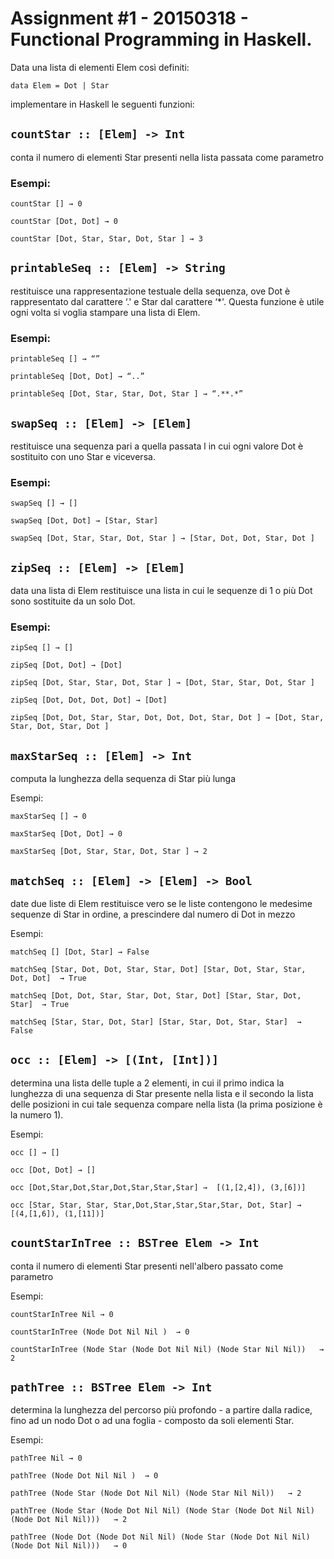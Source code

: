 # Assignment #1 - 20150318 - Functional Programming in Haskell.

Data una lista di elementi Elem così definiti:

`data Elem = Dot | Star`

implementare in Haskell le seguenti funzioni:

## `countStar :: [Elem] -> Int`

conta il numero di elementi Star presenti nella lista passata come parametro

### Esempi:

`countStar [] → 0`

`countStar [Dot, Dot] → 0`

`countStar [Dot, Star, Star, Dot, Star ] → 3`

## `printableSeq :: [Elem] -> String`

restituisce una rappresentazione testuale della sequenza, ove Dot è rappresentato dal carattere ‘.' e Star dal carattere ‘*'. Questa funzione è utile ogni volta si voglia stampare una lista di Elem.

### Esempi:

`printableSeq [] → “”`

`printableSeq [Dot, Dot] → “..”`

`printableSeq [Dot, Star, Star, Dot, Star ] → “.**.*”`

## `swapSeq :: [Elem] -> [Elem]`

restituisce una sequenza pari a quella passata l in cui ogni valore Dot è sostituito con uno Star e viceversa.

### Esempi:

`swapSeq [] → []`

`swapSeq [Dot, Dot] → [Star, Star]`

`swapSeq [Dot, Star, Star, Dot, Star ] → [Star, Dot, Dot, Star, Dot ]`

## `zipSeq :: [Elem] -> [Elem]`

data una lista di Elem restituisce una lista in cui le sequenze di 1 o più Dot sono sostituite da un solo Dot.

### Esempi:

`zipSeq [] → []`

`zipSeq [Dot, Dot] → [Dot]`

`zipSeq [Dot, Star, Star, Dot, Star ] → [Dot, Star, Star, Dot, Star ]`

`zipSeq [Dot, Dot, Dot, Dot] → [Dot]`

`zipSeq [Dot, Dot, Star, Star, Dot, Dot, Dot, Star, Dot ] → [Dot, Star, Star, Dot, Star, Dot ]`

## `maxStarSeq :: [Elem] -> Int`

computa la lunghezza della sequenza di Star più lunga

Esempi:

`maxStarSeq [] → 0`

`maxStarSeq [Dot, Dot] → 0`

`maxStarSeq [Dot, Star, Star, Dot, Star ] → 2`

## `matchSeq :: [Elem] -> [Elem] -> Bool`

date due liste di Elem restituisce vero se le liste contengono le medesime sequenze di Star in ordine, a prescindere dal numero di Dot in mezzo

Esempi:

`matchSeq [] [Dot, Star] → False`

`matchSeq [Star, Dot, Dot, Star, Star, Dot] [Star, Dot, Star, Star, Dot, Dot]  → True`

`matchSeq [Dot, Dot, Star, Star, Dot, Star, Dot] [Star, Star, Dot, Star]  → True`

`matchSeq [Star, Star, Dot, Star] [Star, Star, Dot, Star, Star]  → False`

## `occ :: [Elem] -> [(Int, [Int])]`

determina una lista delle tuple a 2 elementi, in cui il primo indica la lunghezza di una sequenza di Star presente nella lista e il secondo la lista delle posizioni in cui tale sequenza compare nella lista (la prima posizione è la numero 1).

Esempi:

`occ [] → []`

`occ [Dot, Dot] → []`

`occ [Dot,Star,Dot,Star,Dot,Star,Star,Star] →  [(1,[2,4]), (3,[6])]`

`occ [Star, Star, Star, Star,Dot,Star,Star,Star,Star, Dot, Star] →  [(4,[1,6]), (1,[11])]`

## `countStarInTree :: BSTree Elem -> Int`

conta il numero di elementi Star presenti nell'albero passato come parametro

Esempi:

`countStarInTree Nil → 0`

`countStarInTree (Node Dot Nil Nil )  → 0`

`countStarInTree (Node Star (Node Dot Nil Nil) (Node Star Nil Nil))   → 2`

## `pathTree :: BSTree Elem -> Int`

determina la lunghezza del percorso più profondo - a partire dalla radice, fino ad un nodo Dot o ad una foglia - composto da soli elementi Star.

Esempi:

`pathTree Nil → 0`

`pathTree (Node Dot Nil Nil )  → 0`

`pathTree (Node Star (Node Dot Nil Nil) (Node Star Nil Nil))   → 2`

`pathTree (Node Star (Node Dot Nil Nil) (Node Star (Node Dot Nil Nil) (Node Dot Nil Nil)))   → 2`

`pathTree (Node Dot (Node Dot Nil Nil) (Node Star (Node Dot Nil Nil) (Node Dot Nil Nil)))   → 0`
